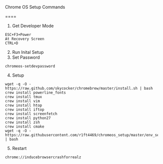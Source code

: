 Chrome OS Setup Commands

====

1. Get Developer Mode
```
ESC+F3+Power
At Recovery Screen
CTRL+D
```
2. Run Inital Setup
3. Set Password
```
chromeos-setdevpassword
```
4. Setup
```
wget -q -O - https://raw.github.com/skycocker/chromebrew/master/install.sh | bash
crew install powerline_fonts
crew install tmux
crew install vim
crew install htop
crew install iftop
crew install screenfetch
crew install python27
crew install zsh
crew install cmake
wget -q -O - https://raw.githubusercontent.com/r1ft4469/chromeos_setup/master/env_setup.sh | bash
```
5. Restart
```
chrome://inducebrowsercrashforrealz
```

